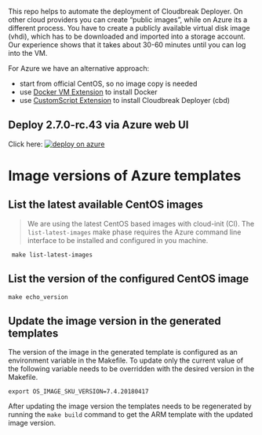 This repo helps to automate the deployment of Cloudbreak Deployer. On other cloud providers you can create “public images”, while on Azure
its a different process. You have to create a publicly available virtual disk image (vhdi), which has to be downloaded and imported
into a storage account. Our experience shows that it takes about 30-60 minutes until you can log into the VM.

For Azure we have an alternative approach:
- start from official CentOS, so no image copy is needed
- use [Docker VM Extension](https://github.com/Azure/azure-docker-extension) to install Docker
- use [CustomScript Extension](https://github.com/Azure/azure-linux-extensions/tree/master/CustomScript) to install Cloudbreak Deployer (cbd)

## Deploy 2.7.0-rc.43 via Azure web UI

Click here: <a href="https://portal.azure.com/#create/Microsoft.Template/uri/https%3A%2F%2Fraw.githubusercontent.com%2Fhortonworks%2Fcbd-quickstart%2F2.7.0-rc.43%2Fazure%2FmainTemplate.json">  ![deploy on azure](http://azuredeploy.net/deploybutton.png) </a>

# Image versions of Azure templates
## List the latest available CentOS images
> We are using the latest CentOS based images with cloud-init (CI). The `list-latest-images` make phase requires the Azure command line interface to be installed and configured in you machine.
```
 make list-latest-images
```
## List the version of the configured CentOS image
```
make echo_version
```
## Update the image version in the generated templates
The version of the image in the generated template is configured as an environment variable in the Makefile. To update only the current value of the following variable needs to be overridden with the desired version in the Makefile.
```
export OS_IMAGE_SKU_VERSION=7.4.20180417
```
After updating the image version the templates needs to be regenerated by running the `make build` command to get the ARM template with the updated image version.

